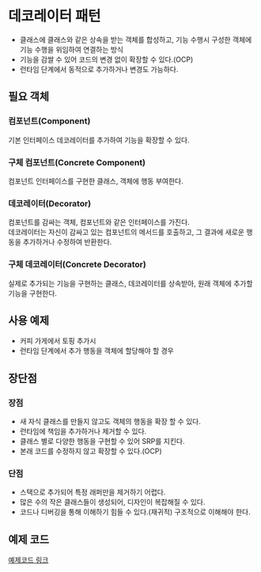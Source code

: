 # 데코레이터 패턴

- 클래스에 클래스와 같은 상속을 받는 객체를 합성하고, 기능 수행시 구성한 객체에 기능 수행을 위임하여 연결하는 방식
- 기능을 감쌀 수 있어 코드의 변경 없이 확장할 수 있다.(OCP)
- 런타임 단계에서 동적으로 추가하거나 변경도 가능하다.

## 필요 객체

### 컴포넌트(Component)

기본 인터페이스 데코레이터를 추가하여 기능을 확장할 수 있다.

### 구체 컴포넌트(Concrete Component)

컴포넌트 인터페이스를 구현한 클래스, 객체에 행동 부여한다.

### 데코레이터(Decorator)

컴포넌트를 감싸는 객체, 컴포넌트와 같은 인터페이스를 가진다.   
데코레이터는 자신이 감싸고 있는 컴포넌트의 메서드를 호출하고, 그 결과에 새로운 행동을 추가하거나 수정하여 반환한다.

### 구체 데코레이터(Concrete Decorator)

실제로 추가되는 기능을 구현하는 클래스, 데코레이터를 상속받아, 원래 객체에 추가할 기능을 구현한다.

## 사용 예제

- 커피 가게에서 토핑 추가시
- 런타임 단계에서 추가 행동을 객체에 할당해야 할 경우

## 장단점

### 장점

- 새 자식 클래스를 만들지 않고도 객체의 행동을 확장 할 수 있다.
- 런타임에 책임을 추가하거나 제거할 수 있다.
- 클래스 별로 다양한 행동을 구현할 수 있어 SRP를 지킨다.
- 본래 코드를 수정하지 않고 확장할 수 있다.(OCP)

### 단점

- 스택으로 추가되어 특정 래퍼만을 제거하기 어렵다.
- 많은 수의 작은 클래스들이 생성되어, 디자인이 복잡해질 수 있다.
- 코드나 디버깅을 통해 이해하기 힘들 수 있다.(재귀적) 구조적으로 이해해야 한다.

## 예제 코드

[예제코드 링크](https://github.com/wonu606/TIL/tree/main/design-patterns/code/src/main/java/com/wonu606/decoratorpattern)